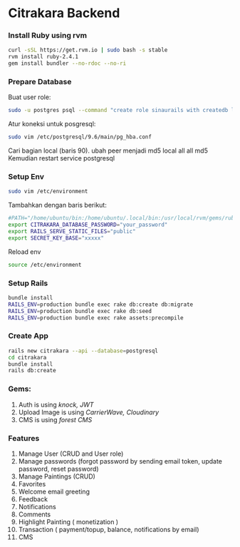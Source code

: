 # Citrakara Backend

### Install Ruby using rvm

```bash
curl -sSL https://get.rvm.io | sudo bash -s stable
rvm install ruby-2.4.1
gem install bundler --no-rdoc --no-ri
```
### Prepare Database
Buat user role:
```bash
sudo -u postgres psql --command "create role sinaurails with createdb login password 'superr4h4s14';"
```
Atur koneksi untuk posgresql:
```bash
sudo vim /etc/postgresql/9.6/main/pg_hba.conf
```
Cari bagian local (baris 90). ubah peer menjadi md5
local all all md5
Kemudian restart service postgresql

### Setup Env
```bash
sudo vim /etc/environment
```
Tambahkan dengan baris berikut:
```bash
#PATH="/home/ubuntu/bin:/home/ubuntu/.local/bin:/usr/local/rvm/gems/ruby-2.4.1/bin:/usr/local/rvm/gems/ruby-2.4.1@global/bin:/usr/local/rvm/rubies/ruby-2.4.1/bin:/usr/local/sbin:/usr/local/bin:/usr/sbin:/usr/bin:/sbin:/bin:/usr/games:/usr/local/games:/snap/bin:/usr/local/rvm/bin"
export CITRAKARA_DATABASE_PASSWORD="your_password"
export RAILS_SERVE_STATIC_FILES="public"
export SECRET_KEY_BASE="xxxxx"
```
Reload env
```bash
source /etc/environment
```
### Setup Rails
```bash
bundle install
RAILS_ENV=production bundle exec rake db:create db:migrate
RAILS_ENV=production bundle exec rake db:seed
RAILS_ENV=production bundle exec rake assets:precompile
```

### Create App
```bash
rails new citrakara --api --database=postgresql
cd citrakara
bundle install
rails db:create
```

### Gems: 
1. Auth is using _knock, JWT_
2. Upload Image is using _CarrierWave, Cloudinary_
3. CMS is using _forest CMS_



### Features
1. Manage User (CRUD and User role)
2. Manage passwords (forgot password by sending email token, update password, reset password)
3. Manage Paintings (CRUD)
4. Favorites
5. Welcome email greeting
6. Feedback
7. Notifications
8. Comments
8. Highlight Painting ( monetization )
9. Transaction ( payment/topup, balance, notifications by email)
10. CMS





